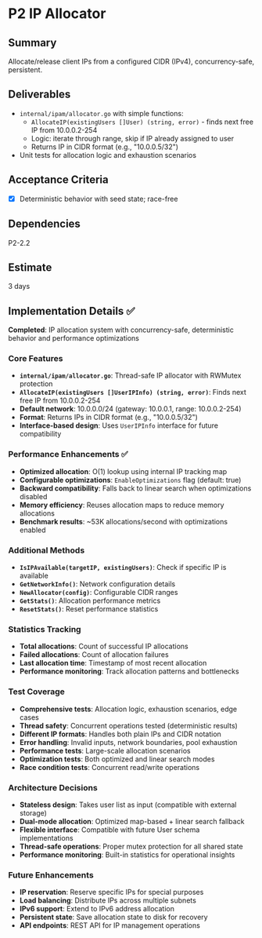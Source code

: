 # P2 IP Allocator

## Summary
Allocate/release client IPs from a configured CIDR (IPv4), concurrency-safe, persistent.

## Deliverables
- `internal/ipam/allocator.go` with simple functions:
  - `AllocateIP(existingUsers []User) (string, error)` - finds next free IP from 10.0.0.2-254
  - Logic: iterate through range, skip if IP already assigned to user
  - Returns IP in CIDR format (e.g., "10.0.0.5/32")
- Unit tests for allocation logic and exhaustion scenarios

## Acceptance Criteria
- [x] Deterministic behavior with seed state; race-free

## Dependencies
P2-2.2

## Estimate
3 days

## Implementation Details ✅

**Completed**: IP allocation system with concurrency-safe, deterministic behavior and performance optimizations

### Core Features
- **`internal/ipam/allocator.go`**: Thread-safe IP allocator with RWMutex protection
- **`AllocateIP(existingUsers []UserIPInfo) (string, error)`**: Finds next free IP from 10.0.0.2-254
- **Default network**: 10.0.0.0/24 (gateway: 10.0.0.1, range: 10.0.0.2-254)
- **Format**: Returns IPs in CIDR format (e.g., "10.0.0.5/32")
- **Interface-based design**: Uses `UserIPInfo` interface for future compatibility

### Performance Enhancements ✅
- **Optimized allocation**: O(1) lookup using internal IP tracking map
- **Configurable optimizations**: `EnableOptimizations` flag (default: true)
- **Backward compatibility**: Falls back to linear search when optimizations disabled
- **Memory efficiency**: Reuses allocation maps to reduce memory allocations
- **Benchmark results**: ~53K allocations/second with optimizations enabled

### Additional Methods
- **`IsIPAvailable(targetIP, existingUsers)`**: Check if specific IP is available
- **`GetNetworkInfo()`**: Network configuration details
- **`NewAllocator(config)`**: Configurable CIDR ranges
- **`GetStats()`**: Allocation performance metrics
- **`ResetStats()`**: Reset performance statistics

### Statistics Tracking
- **Total allocations**: Count of successful IP allocations
- **Failed allocations**: Count of allocation failures
- **Last allocation time**: Timestamp of most recent allocation
- **Performance monitoring**: Track allocation patterns and bottlenecks

### Test Coverage
- **Comprehensive tests**: Allocation logic, exhaustion scenarios, edge cases
- **Thread safety**: Concurrent operations tested (deterministic results)
- **Different IP formats**: Handles both plain IPs and CIDR notation
- **Error handling**: Invalid inputs, network boundaries, pool exhaustion
- **Performance tests**: Large-scale allocation scenarios
- **Optimization tests**: Both optimized and linear search modes
- **Race condition tests**: Concurrent read/write operations

### Architecture Decisions
- **Stateless design**: Takes user list as input (compatible with external storage)
- **Dual-mode allocation**: Optimized map-based + linear search fallback
- **Flexible interface**: Compatible with future User schema implementations
- **Thread-safe operations**: Proper mutex protection for all shared state
- **Performance monitoring**: Built-in statistics for operational insights

### Future Enhancements
- **IP reservation**: Reserve specific IPs for special purposes
- **Load balancing**: Distribute IPs across multiple subnets
- **IPv6 support**: Extend to IPv6 address allocation
- **Persistent state**: Save allocation state to disk for recovery
- **API endpoints**: REST API for IP management operations






